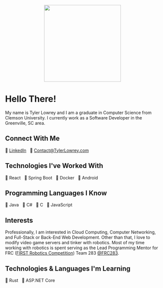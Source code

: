 <p align="center">
  <img width="250" src="https://tlowrey-images.s3.amazonaws.com/tl_logo_notxt_circle_500x500.png">
</p>

# Hello There!
My name is Tyler Lowrey and I am a graduate in Computer Science from Clemson University. I currently work as a Software Developer in the Greenville, SC area.

## Connect With Me
:link:&nbsp;[LinkedIn](https://www.linkedin.com/in/tylerlowrey/) &nbsp;&nbsp;:email:&nbsp;[Contact@TylerLowrey.com](mailto:contact@tylerlowrey.com)

## Technologies I've Worked With
:large_blue_diamond:&nbsp;React   &nbsp;&nbsp;:large_blue_diamond:&nbsp;Spring Boot &nbsp;&nbsp;:large_blue_diamond:&nbsp;Docker &nbsp;&nbsp;:large_blue_diamond:&nbsp;Android

## Programming Languages I Know
:large_orange_diamond:&nbsp;Java &nbsp;&nbsp;:large_orange_diamond:&nbsp;C# &nbsp;&nbsp;:large_orange_diamond:&nbsp;C &nbsp;&nbsp;:large_orange_diamond:&nbsp;JavaScript

## Interests
Professionally, I am interested in Cloud Computing, Computer Networking, and Full-Stack or Back-End Web Development. Other than that, I love to modify video game servers and tinker with robotics. Most of my time working with robotics is spent serving as the Lead Programming Mentor for FRC ([FIRST Robotics Competition](https://www.firstinspires.org/)) Team 283 [@FRC283](https://github.com/FRC283).

## Technologies & Languages I'm Learning
:crab:&nbsp;Rust &nbsp;&nbsp;:red_circle:&nbsp;ASP.NET Core
